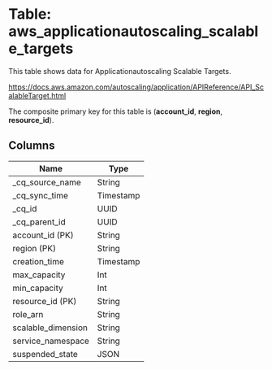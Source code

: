 # Table: aws_applicationautoscaling_scalable_targets

This table shows data for Applicationautoscaling Scalable Targets.

https://docs.aws.amazon.com/autoscaling/application/APIReference/API_ScalableTarget.html

The composite primary key for this table is (**account_id**, **region**, **resource_id**).

## Columns

| Name          | Type          |
| ------------- | ------------- |
|_cq_source_name|String|
|_cq_sync_time|Timestamp|
|_cq_id|UUID|
|_cq_parent_id|UUID|
|account_id (PK)|String|
|region (PK)|String|
|creation_time|Timestamp|
|max_capacity|Int|
|min_capacity|Int|
|resource_id (PK)|String|
|role_arn|String|
|scalable_dimension|String|
|service_namespace|String|
|suspended_state|JSON|